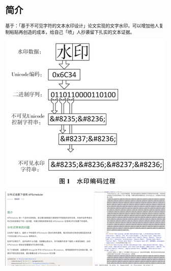 # 简介

基于：「基于不可见字符的文本水印设计」论文实现的文字水印，可以增加他人复制粘贴再创造的成本，给自己「喷」人抄袭留下扎实的文本证据。

![](https://raw.githubusercontent.com/ayuLiao/images/master/WX20200117-173940%402x.png)

![](https://raw.githubusercontent.com/ayuLiao/images/master/WechatIMG316.jpeg)
